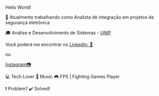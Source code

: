 

<!--
**nelonard/nelonard** is a ✨ _special_ ✨ repository because its `README.md` (this file) appears on your GitHub profile.

Here are some ideas to get you started:

- 🔭 I’m currently working on ...
- 🌱 I’m currently learning ...
- 👯 I’m looking to collaborate on ...
- 🤔 I’m looking for help with ...
- 💬 Ask me about ...
- 📫 How to reach me: ...
- 😄 Pronouns: ...
- ⚡ Fun fact: ...
-->

Hello World!



:paperclip: Atualmente trabalhando como Analista de integração em projetos de segurança eletrônica


:mortar_board: Análise e Desenvolvimento de Sistemas - <a href="https://https://www.unip.br/presencial/">UNIP</a>



Você poderá me encontrar no <a href="https://www.linkedin.com/in/leonardo-silva-1626b8161/">LinkedIn: :office:</a>


ou

<a href="https:instagram.com/nelonardo"> Instagram:camera:</a>




:computer: Tech Lover
:blue_heart: Music
:video_game: FPS | Fighting Games Player


:heavy_exclamation_mark: Problem? :heavy_check_mark: Solved!




